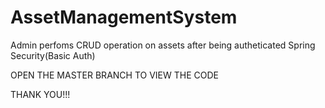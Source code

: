 # AssetManagementSystem
Admin perfoms CRUD operation on assets after being autheticated Spring Security(Basic Auth)


OPEN THE MASTER BRANCH TO VIEW THE CODE

THANK YOU!!!
